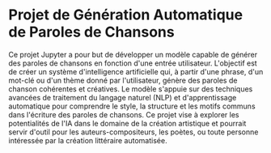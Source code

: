 # Projet de Génération Automatique de Paroles de Chansons

Ce projet Jupyter a pour but de développer un modèle capable de générer des paroles de chansons en fonction d'une entrée utilisateur. L'objectif est de créer un système d'intelligence artificielle qui, à partir d'une phrase, d'un mot-clé ou d'un thème donné par l'utilisateur, génère des paroles de chanson cohérentes et créatives. Le modèle s'appuie sur des techniques avancées de traitement du langage naturel (NLP) et d'apprentissage automatique pour comprendre le style, la structure et les motifs communs dans l'écriture des paroles de chansons. Ce projet vise à explorer les potentialités de l'IA dans le domaine de la création artistique et pourrait servir d'outil pour les auteurs-compositeurs, les poètes, ou toute personne intéressée par la création littéraire automatisée.
